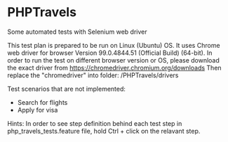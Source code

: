 # PHPTravels
Some automated tests with Selenium web driver

This test plan is prepared to be run on Linux (Ubuntu) OS. It uses Chrome web driver for browser Version 99.0.4844.51 (Official Build) (64-bit).
In order to run the test on different browser version or OS, please download the exact driver from https://chromedriver.chromium.org/downloads
Then replace the "chromedriver" into folder: /PHPTravels/drivers

Test scenarios that are not implemented:
- Search for flights
- Apply for visa



Hints: In order to see step definition behind each test step in php_travels_tests.feature file, hold Ctrl + click on the relavant step.
